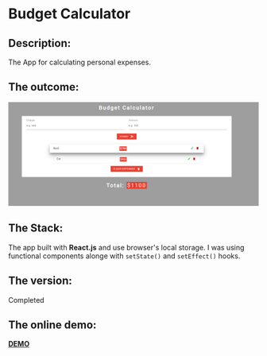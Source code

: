 # Budget Calculator
## Description: 
The App for calculating personal expenses. 

## The outcome: 
[![screenshot of the app](public/screenshot.png "screenshot of the app")](https://frosty-hugle-7d6c1c.netlify.app/)

## The Stack: 
The app built with **React.js** and use browser's local storage. I was using functional components alonge with `setState()` and `setEffect()` hooks.

## The version: 
Completed

## The online demo: 
[**DEMO**](https://frosty-hugle-7d6c1c.netlify.app/)

